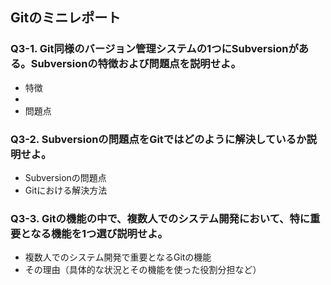 ## Gitのミニレポート
### Q3-1. Git同様のバージョン管理システムの1つにSubversionがある。Subversionの特徴および問題点を説明せよ。
* 特徴
* 
* 問題点
### Q3-2. Subversionの問題点をGitではどのように解決しているか説明せよ。
* Subversionの問題点
* Gitにおける解決方法
### Q3-3. Gitの機能の中で、複数人でのシステム開発において、特に重要となる機能を1つ選び説明せよ。
* 複数人でのシステム開発で重要となるGitの機能
* その理由（具体的な状況とその機能を使った役割分担など）

